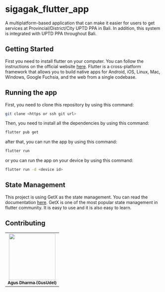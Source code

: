 # sigagak_flutter_app

A multiplatform-based application that can make it easier for users to get services at Provincial/District/City UPTD PPA in Bali. In addition, this system is integrated with UPTD PPA throughout Bali.

## Getting Started

First you need to install flutter on your computer. You can follow the instructions on the official website [here](https://flutter.dev/docs/get-started/install). Flutter is a cross-platform framework that allows you to build native apps for Android, iOS, Linux, Mac, Windows, Google Fuchsia, and the web from a single codebase.

## Running the app

First, you need to clone this repository by using this command:

```bash
git clone <https or ssh git url>
```

Then, you need to install all the dependencies by using this command:

```bash
flutter pub get
```

after that, you can run the app by using this command:

```bash
flutter run
```

or you can run the app on your device by using this command:

```bash
flutter run -d <device id>
```

## State Management

This project is using GetX as the state management. You can read the documentation [here](https://pub.dev/packages/get).
GetX is one of the most popular state management in flutter community. It is easy to use and it is also easy to learn.

## Contributing

<table align="center">
    <tr>
        <td align="center"><a href="https://github.com/AgusDharmaUDEL93"><img src="https://avatars.githubusercontent.com/u/92203868?v=4" width="150px;" alt=""/><br><sub><b>Agus Dharma (GusUdel)</b></sub></td>
    </tr>
</table>
